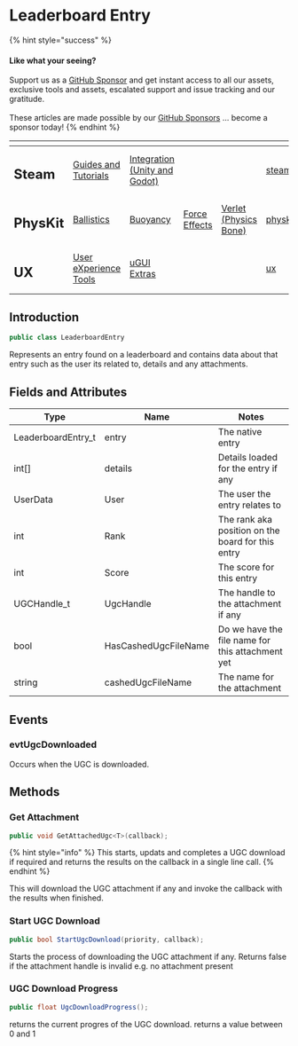 # Leaderboard Entry

{% hint style="success" %}
#### Like what your seeing?

Support us as a [GitHub Sponsor](../../../become-a-sponsor/) and get instant access to all our assets, exclusive tools and assets, escalated support and issue tracking and our gratitude.\
\
These articles are made possible by our [GitHub Sponsors](../../../become-a-sponsor/) ... become a sponsor today!
{% endhint %}

<table data-view="cards"><thead><tr><th></th><th></th><th></th><th></th><th></th><th data-hidden data-card-target data-type="content-ref"></th><th data-hidden data-card-cover data-type="files"></th></tr></thead><tbody><tr><td><h2>Steam</h2></td><td><a href="../../../company/steam/">Guides and Tutorials</a></td><td><a href="../">Integration (Unity and Godot)</a></td><td></td><td></td><td><a href="../../../company/steam/">steam</a></td><td><a href="../../../.gitbook/assets/Steamworks Card.png">Steamworks Card.png</a></td></tr><tr><td><h2>PhysKit</h2></td><td><a href="../../physkit/sample-scenes/fantasy-style-ballistic-simulation.md">Ballistics</a></td><td><a href="../../physkit/sample-scenes/1-buoyancy-example.md">Buoyancy</a></td><td><a href="../../physkit/sample-scenes/1-force-effect-fields.md">Force Effects</a></td><td><a href="../../physkit/sample-scenes/2-verlet-spring-skinned-mesh.md">Verlet (Physics Bone)</a></td><td><a href="../../physkit/">physkit</a></td><td><a href="../../../.gitbook/assets/PhysKit Card.png">PhysKit Card.png</a></td></tr><tr><td><h2>UX</h2></td><td><a href="../../ux/learning/core-concepts/">User eXperience Tools</a></td><td><a href="../../ux/learning/ugui-extras/">uGUI Extras</a></td><td></td><td></td><td><a href="../../ux/">ux</a></td><td><a href="../../../.gitbook/assets/Splash Screen (1).png">Splash Screen (1).png</a></td></tr></tbody></table>

## Introduction

```csharp
public class LeaderboardEntry
```

Represents an entry found on a leaderboard and contains data about that entry such as the user its related to, details and any attachments.

## Fields and Attributes

| Type                | Name                 | Notes                                             |
| ------------------- | -------------------- | ------------------------------------------------- |
| LeaderboardEntry\_t | entry                | The native entry                                  |
| int\[]              | details              | Details loaded for the entry if any               |
| UserData            | User                 | The user the entry relates to                     |
| int                 | Rank                 | The rank aka position on the board for this entry |
| int                 | Score                | The score for this entry                          |
| UGCHandle\_t        | UgcHandle            | The handle to the attachment if any               |
| bool                | HasCashedUgcFileName | Do we have the file name for this attachment yet  |
| string              | cashedUgcFileName    | The name for the attachment                       |

## Events

### evtUgcDownloaded

Occurs when the UGC is downloaded.

## Methods

### Get Attachment

```csharp
public void GetAttachedUgc<T>(callback);
```

{% hint style="info" %}
This starts, updats and completes a UGC download if required and returns the results on the callback in a single line call.
{% endhint %}

This will download the UGC attachment if any and invoke the callback with the results when finished.

### Start UGC Download

```csharp
public bool StartUgcDownload(priority, callback);
```

Starts the process of downloading the UGC attachment if any. Returns false if the attachment handle is invalid e.g. no attachment present

### UGC Download Progress

```csharp
public float UgcDownloadProgress();
```

returns the current progres of the UGC download. returns a value between 0 and 1

